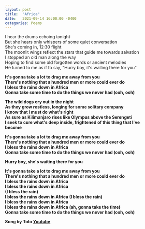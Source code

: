 ```yaml
---
layout: post
title:  "Africa"
date:   2021-09-14 16:00:00 -0400
categories: Poems
---
```


I hear the drums echoing tonight <br>
But she hears only whispers of some quiet conversation <br>
She's coming in, 12:30 flight <br>
The moonlit wings reflect the stars that guide me towards salvation <br>
I stopped an old man along the way <br>
Hoping to find some old forgotten words or ancient melodies <br>
He turned to me as if to say, "Hurry boy, it's waiting there for you" <br>

<b>It's gonna take a lot to drag me away from you <br>
There's nothing that a hundred men or more could ever do <br>
I bless the rains down in Africa <br>
Gonna take some time to do the things we never had (ooh, ooh) <b> <br>

The wild dogs cry out in the night <br>
As they grow restless, longing for some solitary company <br> 
I know that I must do what's right <br>
As sure as Kilimanjaro rises like Olympus above the Serengeti <br>
I seek to cure what's deep inside, frightened of this thing that I've become <br>

It's gonna take a lot to drag me away from you <br>
There's nothing that a hundred men or more could ever do <br>
I bless the rains down in Africa <br>
Gonna take some time to do the things we never had (ooh, ooh) <br>

Hurry boy, she's waiting there for you <br>

It's gonna take a lot to drag me away from you <br>
There's nothing that a hundred men or more could ever do <br>
I bless the rains down in Africa <br>
I bless the rains down in Africa <br>
(I bless the rain) <br>
I bless the rains down in Africa (I bless the rain) <br>
I bless the rains down in Africa <br>
I bless the rains down in Africa (ah, gonna take the time) <br>
Gonna take some time to do the things we never had (ooh, ooh) <br>

Song by Toto
[Youtube](https://www.youtube.com/watch?v=FTQbiNvZqaY)